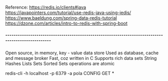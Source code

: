 Reference:
https://redis.io/clients#java
https://javapointers.com/tutorial/use-redis-java-using-jedis/
https://www.baeldung.com/spring-data-redis-tutorial
https://dzone.com/articles/intro-to-redis-with-spring-boot


##### -------------------------------------------------------------------------------------------------- #####


Open source, in memory, key - value data store
Used as database, cache and message broker
Fast, coz written in C
Supports rich data sets
    String
    Hashes
    Lists
    Sets
    Sorted Sets
operations are atomic


redis-cli -h localhost -p 6379 -a pola
CONFIG GET *




